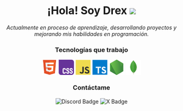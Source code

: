 <h1 align="center">¡Hola! Soy Drex <img height="40" src="https://avatars.githubusercontent.com/u/120832806"></h1>

<p align="center">
    <i align="center">Actualmente en proceso de aprendizaje, desarrollando proyectos y mejorando mis habilidades en programación.</i>
</p>

<h3 align="center">Tecnologías que trabajo</h3>
<p align="center"> 
    <a href="https://html.spec.whatwg.org/" target="_blank" style="text-decoration: none;"> 
        <img src="https://raw.githubusercontent.com/devicons/devicon/master/icons/html5/html5-original.svg" alt="HTML" width="40" height="40" style="display: inline-block; vertical-align: middle;"/> 
    </a>
    <a href="https://www.w3.org/Style/CSS/" target="_blank" style="text-decoration: none;"> 
        <img src="https://github.com/CSS-Next/logo.css/raw/main/css.svg" alt="CSS" width="40" height="40" style="display: inline-block; vertical-align: middle;"/> 
    </a>
    <a href="https://javascript.com/" target="_blank" style="text-decoration: none;"> 
        <img src="https://raw.githubusercontent.com/devicons/devicon/master/icons/javascript/javascript-original.svg" alt="JavaScript" width="40" height="40" style="display: inline-block; vertical-align: middle;"/> 
    </a>
    <a href="https://typescriptlang.org/" target="_blank" style="text-decoration: none;"> 
        <img src="https://raw.githubusercontent.com/devicons/devicon/master/icons/typescript/typescript-original.svg" alt="TypeScript" width="40" height="40" style="display: inline-block; vertical-align: middle;"/> 
    </a> 
    <a href="https://nodejs.org/en/" target="_blank" style="text-decoration: none;"> 
        <img src="https://raw.githubusercontent.com/devicons/devicon/master/icons/nodejs/nodejs-original.svg" alt="Node.js" width="40" height="40" style="display: inline-block; vertical-align: middle;"/> 
    </a>
    <a href="https://www.mongodb.com/" target="_blank" style="text-decoration: none;"> 
        <img src="https://raw.githubusercontent.com/devicons/devicon/master/icons/mongodb/mongodb-original.svg" alt="MongoDB" width="40" height="40" style="display: inline-block; vertical-align: middle;"/> 
    </a>
</p>

<h3 align="center">Contáctame</h3>
<p align="center"> 
    <a href="https://discord.com/users/837064497729896528" style="text-decoration: none;">
        <img src="https://img.shields.io/badge/-Discord-000000?style=flat-square&labelColor=000000&logo=discord&logoColor=5568f2" alt="Discord Badge" style="display: inline-block; vertical-align: middle;"/>
    </a>
    <a href="https://x.com/drexiing" style="text-decoration: none;">
        <img src="https://img.shields.io/badge/-X-000000?style=flat-square&labelColor=000000&logo=x&logoColor=1da1f2" alt="X Badge" style="display: inline-block; vertical-align: middle;"/>
    </a>
</p>